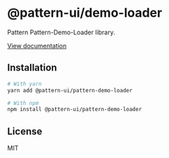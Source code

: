 # @pattern-ui/demo-loader

Pattern Pattern-Demo-Loader library.

[View documentation](https://pattern.icu/)

## Installation

```sh
# With yarn
yarn add @pattern-ui/pattern-demo-loader

# With npm
npm install @pattern-ui/pattern-demo-loader
```

## License

MIT
